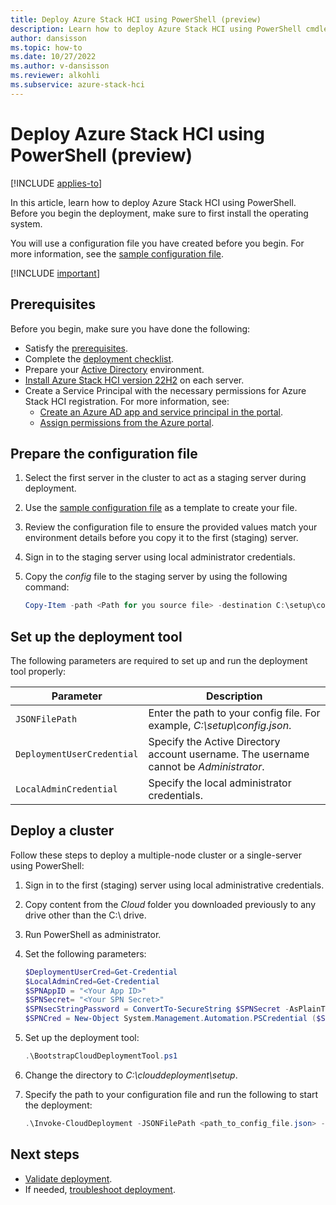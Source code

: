 ```yaml
---
title: Deploy Azure Stack HCI using PowerShell (preview) 
description: Learn how to deploy Azure Stack HCI using PowerShell cmdlets (preview).
author: dansisson
ms.topic: how-to
ms.date: 10/27/2022
ms.author: v-dansisson
ms.reviewer: alkohli
ms.subservice: azure-stack-hci
---
```


# Deploy Azure Stack HCI using PowerShell (preview)

[!INCLUDE [applies-to](../../includes/hci-applies-to-supplemental-package.md)]

In this article, learn how to deploy Azure Stack HCI using PowerShell. Before you begin the deployment, make sure to first install the operating system.

You will use a configuration file you have created before you begin. For more information, see the [sample configuration file](deployment-tool-existing-file.md).

[!INCLUDE [important](../../includes/hci-preview.md)]

## Prerequisites

Before you begin, make sure you have done the following:

- Satisfy the [prerequisites](deployment-tool-prerequisites.md).
- Complete the [deployment checklist](deployment-tool-checklist.md).
- Prepare your [Active Directory](deployment-tool-active-directory.md) environment.
- [Install Azure Stack HCI version 22H2](deployment-tool-install-os.md) on each server.
- Create a Service Principal with the necessary permissions for Azure Stack HCI registration. For more information, see:
    - [Create an Azure AD app and service principal in the portal](/azure/active-directory/develop/howto-create-service-principal-portal).
    - [Assign permissions from the Azure portal](./register-with-azure.md#assign-permissions-from-azure-portal).

## Prepare the configuration file

1. Select the first server in the cluster to act as a staging server during deployment.

1. Use the [sample configuration file](deployment-tool-existing-file.md) as a template to create your file.

1. Review the configuration file to ensure the provided values match your environment details before you copy it to the first (staging) server.

1. Sign in to the staging server using local administrator credentials.

1. Copy the *config* file to the staging server by using the following command:

    ```powershell
    Copy-Item -path <Path for you source file> -destination C:\setup\config.json
    ```

## Set up the deployment tool

The following parameters are required to set up and run the deployment tool properly:

|Parameter|Description|
|----|----|
|`JSONFilePath`|Enter the path to your config file. For example, *C:\setup\config.json*.|
|`DeploymentUserCredential`|Specify the Active Directory account username. The username cannot be *Administrator*.|
|`LocalAdminCredential`|Specify the local administrator credentials.|

## Deploy a cluster

Follow these steps to deploy a multiple-node cluster or a single-server using PowerShell:

1. Sign in to the first (staging) server using local administrative credentials.

1. Copy content from the *Cloud* folder you downloaded previously to any drive other than the C:\ drive.

1. Run PowerShell as administrator.

1. Set the following parameters:

    ```powershell
    $DeploymentUserCred=Get-Credential
    $LocalAdminCred=Get-Credential
    $SPNAppID = "<Your App ID>"
    $SPNSecret= "<Your SPN Secret>"
    $SPNsecStringPassword = ConvertTo-SecureString $SPNSecret -AsPlainText -Force
    $SPNCred = New-Object System.Management.Automation.PSCredential ($SPNAppID, $SPNsecStringPassword)
    ```

1. Set up the deployment tool:

    ```powershell
    .\BootstrapCloudDeploymentTool.ps1
    ```

1. Change the directory to *C:\clouddeployment\setup*.

1. Specify the path to your configuration file and run the following to start the deployment:

    ```powershell
    .\Invoke-CloudDeployment -JSONFilePath <path_to_config_file.json> -DeploymentUserCredential  $DeploymentUserCred  -LocalAdminCredential -$LocalAdminCred -RegistrationSPCredential $SPNCred
    ```

## Next steps

- [Validate deployment](deployment-tool-validate.md).
- If needed, [troubleshoot deployment](deployment-tool-troubleshoot.md).